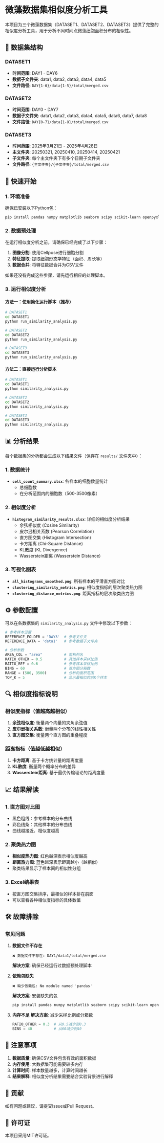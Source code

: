 # 微藻数据集相似度分析工具

本项目为三个微藻数据集（DATASET1、DATASET2、DATASET3）提供了完整的相似度分析工具，用于分析不同时间点微藻细胞面积分布的相似性。

## 📁 数据集结构

### DATASET1
- **时间范围**: DAY1 - DAY6
- **数据子文件夹**: data1, data2, data3, data4, data5
- **文件路径**: `DAY{1-6}/data{1-5}/total/merged.csv`

### DATASET2  
- **时间范围**: DAY0 - DAY7
- **数据子文件夹**: data1, data2, data3, data4, data5, data6, data7, data8
- **文件路径**: `DAY{0-7}/data{1-8}/total/merged.csv`

### DATASET3
- **时间范围**: 2025年3月21日 - 2025年4月28日
- **主文件夹**: 20250321, 20250410, 20250414, 20250421
- **子文件夹**: 每个主文件夹下有多个日期子文件夹
- **文件路径**: `{主文件夹}/{子文件夹}/total/merged.csv`

## 🚀 快速开始

### 1. 环境准备

确保已安装以下Python包：
```bash
pip install pandas numpy matplotlib seaborn scipy scikit-learn openpyxl
```

### 2. 数据预处理

在运行相似度分析之前，请确保已经完成了以下步骤：

1. **图像分割**: 使用Cellpose进行细胞分割
2. **特征提取**: 提取细胞形态学特征（面积、周长等）
3. **数据合并**: 将特征数据合并为CSV文件

如果还没有完成这些步骤，请先运行相应的处理脚本。

### 3. 运行相似度分析

#### 方法一：使用简化运行脚本（推荐）

```bash
# DATASET1
cd DATASET1
python run_similarity_analysis.py

# DATASET2  
cd DATASET2
python run_similarity_analysis.py

# DATASET3
cd DATASET3
python run_similarity_analysis.py
```

#### 方法二：直接运行分析脚本

```bash
# DATASET1
cd DATASET1
python similarity_analysis.py

# DATASET2
cd DATASET2  
python similarity_analysis.py

# DATASET3
cd DATASET3
python similarity_analysis.py
```

## 📊 分析结果

每个数据集的分析都会生成以下结果文件（保存在 `results/` 文件夹中）：

### 1. 数据统计
- **`cell_count_summary.xlsx`**: 各样本的细胞数量统计
  - 总细胞数
  - 在分析范围内的细胞数（500-3500像素）

### 2. 相似度分析
- **`histogram_similarity_results.xlsx`**: 详细的相似度分析结果
  - 余弦相似度 (Cosine Similarity)
  - 皮尔逊相关系数 (Pearson Correlation)  
  - 直方图交集 (Histogram Intersection)
  - 卡方距离 (Chi-Square Distance)
  - KL散度 (KL Divergence)
  - Wasserstein距离 (Wasserstein Distance)

### 3. 可视化图表
- **`all_histograms_smoothed.png`**: 所有样本的平滑直方图对比
- **`clustering_similarity_metrics.png`**: 相似度指标的层次聚类热力图
- **`clustering_distance_metrics.png`**: 距离指标的层次聚类热力图

## ⚙️ 参数配置

可以在各数据集的 `similarity_analysis.py` 文件中修改以下参数：

```python
# 参考样本设置
REFERENCE_FOLDER = 'DAY3'  # 参考文件夹
REFERENCE_DATA = 'data1'   # 参考数据子文件夹

# 分析参数
AREA_COL = "area"          # 面积列名
RATIO_OTHER = 0.5          # 其他样本采样比例
RATIO_REF = 0.6            # 参考样本采样比例
BINS = 60                  # 直方图分箱数
RANGE = (500, 3500)        # 分析的面积范围
TOP_K = 5                  # 显示最相似的前K个样本
```

## 🔍 相似度指标说明

### 相似度指标（值越高越相似）
1. **余弦相似度**: 衡量两个向量的夹角余弦值
2. **皮尔逊相关系数**: 衡量两个分布的线性相关性
3. **直方图交集**: 衡量两个直方图的重叠程度

### 距离指标（值越低越相似）
1. **卡方距离**: 基于卡方统计量的距离度量
2. **KL散度**: 衡量两个概率分布的差异
3. **Wasserstein距离**: 基于最优传输理论的距离度量

## 📈 结果解读

### 1. 直方图对比图
- 黑色粗线：参考样本的分布曲线
- 彩色线条：其他样本的分布曲线
- 曲线越接近，相似度越高

### 2. 聚类热力图
- **相似度热力图**: 红色越深表示相似度越高
- **距离热力图**: 蓝色越深表示距离越小（越相似）
- 聚类结果显示了样本间的相似性分组

### 3. Excel结果表
- 按直方图交集排序，最相似的样本排在前面
- 可以查看各种相似度指标的具体数值

## 🛠️ 故障排除

### 常见问题

1. **数据文件不存在**
   ```
   ❌ 数据文件不存在: DAY1/data1/total/merged.csv
   ```
   **解决方案**: 确保已经运行过数据预处理脚本

2. **依赖包缺失**
   ```
   ❌ 缺少依赖包: No module named 'pandas'
   ```
   **解决方案**: 安装缺失的包
   ```bash
   pip install pandas numpy matplotlib seaborn scipy scikit-learn openpyxl
   ```

3. **内存不足**
   **解决方案**: 减少采样比例或分箱数
   ```python
   RATIO_OTHER = 0.3  # 从0.5减少到0.3
   BINS = 40          # 从60减少到40
   ```

## 📝 注意事项

1. **数据质量**: 确保CSV文件包含有效的面积数据
2. **内存使用**: 大数据集可能需要较多内存
3. **计算时间**: 样本数量越多，计算时间越长
4. **结果解释**: 相似度分析结果需要结合实验背景进行解释

## 🤝 贡献

如有问题或建议，请提交Issue或Pull Request。

## 📄 许可证

本项目采用MIT许可证。 